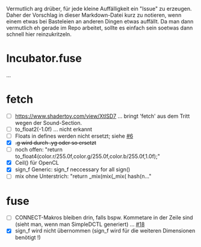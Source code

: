 Vermutlich arg drüber, für jede kleine Auffälligkeit ein "Issue" zu erzeugen. Daher der Vorschlag in dieser Markdown-Datei kurz zu notieren, wenn einem etwas bei Basteleien an anderen Dingen etwas auffällt. Da man dann vermutlich eh gerade im Repo arbeitet, sollte es einfach sein soetwas dann schnell hier reinzukritzeln.

# Incubator.fuse

...

# fetch

- [ ] https://www.shadertoy.com/view/XtlSD7 ... bringt 'fetch' aus dem Tritt wegen der Sound-Section.
- [ ] to_float2(-1.0f) ... nicht erkannt
- [ ] Floats in defines werden nicht ersetzt; siehe [#6](https://github.com/nmbr73/Fetch-n-Fuse/issues/6)
- [x] <del>.g wird durch .yg oder so ersetzt</del>
- [ ] noch offen: "return to_float4(color.r/255.0f,color.g/255.0f,color.b/255.0f,1.0f);"
- [x] Ceil() für OpenCL
- [x] sign_f Generic: sign_f neccessary for all sign()
- [ ] mix ohne Unterstrich:  "return _mix(mix(_mix( hash(n..."

# fuse

- [ ] CONNECT-Makros bleiben drin, falls bspw. Kommetare in der Zeile sind (sieht man, wenn man SimpleDCTL generiert) ... [#18](https://github.com/nmbr73/Fetch-n-Fuse/issues/18)
- [x] sign_f wird nicht übernommen (sign_f wird für die weiteren Dimensionen benötigt !)